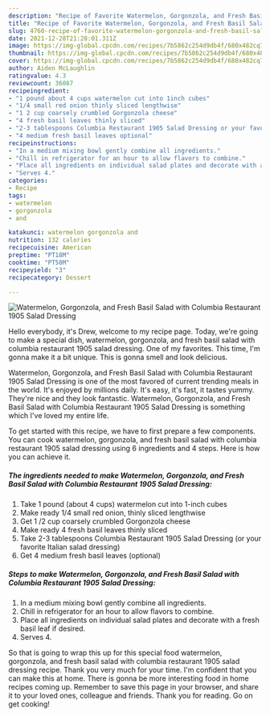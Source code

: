 ```yaml
---
description: "Recipe of Favorite Watermelon, Gorgonzola, and Fresh Basil Salad with Columbia Restaurant 1905 Salad Dressing"
title: "Recipe of Favorite Watermelon, Gorgonzola, and Fresh Basil Salad with Columbia Restaurant 1905 Salad Dressing"
slug: 4760-recipe-of-favorite-watermelon-gorgonzola-and-fresh-basil-salad-with-columbia-restaurant-1905-salad-dressing
date: 2021-12-28T21:28:01.311Z
image: https://img-global.cpcdn.com/recipes/7b5862c254d9db4f/680x482cq70/watermelon-gorgonzola-and-fresh-basil-salad-with-columbia-restaurant-1905-salad-dressing-recipe-main-photo.jpg
thumbnail: https://img-global.cpcdn.com/recipes/7b5862c254d9db4f/680x482cq70/watermelon-gorgonzola-and-fresh-basil-salad-with-columbia-restaurant-1905-salad-dressing-recipe-main-photo.jpg
cover: https://img-global.cpcdn.com/recipes/7b5862c254d9db4f/680x482cq70/watermelon-gorgonzola-and-fresh-basil-salad-with-columbia-restaurant-1905-salad-dressing-recipe-main-photo.jpg
author: Aiden McLaughlin
ratingvalue: 4.3
reviewcount: 36087
recipeingredient:
- "1 pound about 4 cups watermelon cut into 1inch cubes"
- "1/4 small red onion thinly sliced lengthwise"
- "1 2 cup coarsely crumbled Gorgonzola cheese"
- "4 fresh basil leaves thinly sliced"
- "2-3 tablespoons Columbia Restaurant 1905 Salad Dressing or your favorite Italian salad dressing"
- "4 medium fresh basil leaves optional"
recipeinstructions:
- "In a medium mixing bowl gently combine all ingredients."
- "Chill in refrigerator for an hour to allow flavors to combine."
- "Place all ingredients on individual salad plates and decorate with a fresh basil leaf if desired."
- "Serves 4."
categories:
- Recipe
tags:
- watermelon
- gorgonzola
- and

katakunci: watermelon gorgonzola and 
nutrition: 132 calories
recipecuisine: American
preptime: "PT18M"
cooktime: "PT58M"
recipeyield: "3"
recipecategory: Dessert

---
```



![Watermelon, Gorgonzola, and Fresh Basil Salad with Columbia Restaurant 1905 Salad Dressing](https://img-global.cpcdn.com/recipes/7b5862c254d9db4f/680x482cq70/watermelon-gorgonzola-and-fresh-basil-salad-with-columbia-restaurant-1905-salad-dressing-recipe-main-photo.jpg)

Hello everybody, it's Drew, welcome to my recipe page. Today, we're going to make a special dish, watermelon, gorgonzola, and fresh basil salad with columbia restaurant 1905 salad dressing. One of my favorites. This time, I'm gonna make it a bit unique. This is gonna smell and look delicious.

Watermelon, Gorgonzola, and Fresh Basil Salad with Columbia Restaurant 1905 Salad Dressing is one of the most favored of current trending meals in the world. It's enjoyed by millions daily. It's easy, it's fast, it tastes yummy. They're nice and they look fantastic. Watermelon, Gorgonzola, and Fresh Basil Salad with Columbia Restaurant 1905 Salad Dressing is something which I've loved my entire life.




To get started with this recipe, we have to first prepare a few components. You can cook watermelon, gorgonzola, and fresh basil salad with columbia restaurant 1905 salad dressing using 6 ingredients and 4 steps. Here is how you can achieve it.

<!--inarticleads1-->

##### The ingredients needed to make Watermelon, Gorgonzola, and Fresh Basil Salad with Columbia Restaurant 1905 Salad Dressing:

1. Take 1 pound (about 4 cups) watermelon cut into 1-inch cubes
1. Make ready 1/4 small red onion, thinly sliced lengthwise
1. Get 1 /2 cup coarsely crumbled Gorgonzola cheese
1. Make ready 4 fresh basil leaves thinly sliced
1. Take 2-3 tablespoons Columbia Restaurant 1905 Salad Dressing (or your favorite Italian salad dressing)
1. Get 4 medium fresh basil leaves (optional)




<!--inarticleads2-->

##### Steps to make Watermelon, Gorgonzola, and Fresh Basil Salad with Columbia Restaurant 1905 Salad Dressing:

1. In a medium mixing bowl gently combine all ingredients.
1. Chill in refrigerator for an hour to allow flavors to combine.
1. Place all ingredients on individual salad plates and decorate with a fresh basil leaf if desired.
1. Serves 4.




So that is going to wrap this up for this special food watermelon, gorgonzola, and fresh basil salad with columbia restaurant 1905 salad dressing recipe. Thank you very much for your time. I'm confident that you can make this at home. There is gonna be more interesting food in home recipes coming up. Remember to save this page in your browser, and share it to your loved ones, colleague and friends. Thank you for reading. Go on get cooking!
